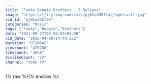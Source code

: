```yaml
---
title: "Funky Boogie Brothers - I Believe"
image: "https:\/\/i.ytimg.com\/vi\/pjW1udO5f2w\/hqdefault.jpg"
vid_id: "pjW1udO5f2w"
categories: "Music"
tags: ["Funky","Boogie","Brothers"]
date: "2021-09-27T03:59:03+03:00"
vid_date: "2016-04-08T14:40:22Z"
duration: "PT2M54S"
viewcount: "470768"
likeCount: "3858"
dislikeCount: "72"
channel: "Yonk TV"
---
```

{% raw %}{% endraw %}
